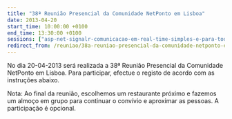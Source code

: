 ```yaml
---
title: "38ª Reunião Presencial da Comunidade NetPonto em Lisboa"
date: 2013-04-20
start_time: 10:00:00 +0100
end_time: 13:30:00 +0100
sessions: ["asp-net-signalr-comunicacao-em-real-time-simples-e-para-todo-mundo", "x-c-rm-como-plataforma-de-desenvolvimento-rapido"]
redirect_from: /reuniao/38a-reuniao-presencial-da-comunidade-netponto-em-lisboa/
---
```

No dia 20-04-2013 será realizada a 38ª Reunião Presencial da Comunidade NetPonto em Lisboa. Para participar, efectue o registo de acordo com as instruções abaixo.

Nota: Ao final da reunião, escolhemos um restaurante próximo e fazemos um almoço em grupo para continuar o convívio e aproximar as pessoas. A participação é opcional.

